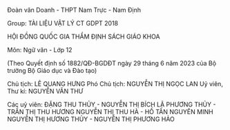 Đoàn văn Doanh - THPT Nam Trực - Nam Định

Group: TÀI LIỆU VẬT LÝ CT GDPT 2018

HỘI ĐỒNG QUỐC GIA THẨM ĐỊNH SÁCH GIÁO KHOA

Môn: Ngữ văn - Lớp 12

(Theo Quyết định số 1882/QĐ-BGDĐT ngày 29 tháng 6 năm 2023
của Bộ trưởng Bộ Giáo dục và Đào tạo)

Chủ tịch: LÊ QUANG HƯNG
Phó Chủ tịch: NGUYỄN THỊ NGỌC LAN
Uỷ viên, Thư kí: NGUYỄN VĂN THƯ

Các uỷ viên: ĐẶNG THU THỦY - NGUYỄN THỊ BÍCH
LÃ PHƯƠNG THỦY - TRẦN THỊ THU HƯƠNG
NGUYỄN THỊ THU HÀ - HỒ TẤN NGUYÊN MINH
NGUYỄN THỊ HƯƠNG THỦY - NGUYỄN THỊ PHƯƠNG HẢO